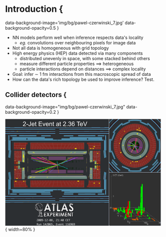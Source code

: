 # Introduction {
data-background-image='img/bg/pawel-czerwinski_7.jpg'
data-background-opacity=0.5
}

- NN models perform well when inference respects data's locality
    - _eg._ convolutions over neighbouring pixels for image data
- Not all data is homogeneous with grid topology
- High energy physics (HEP) data detected via many components
    - distributed unevenly in space, with some stacked behind others
    - measure different particle properties $\implies$ heterogeneous
    - particle interactions depend on distances $\implies$ complex locality
- Goal: infer $\sim$ 1 fm interactions from this macroscopic spread of data
- How can the data's rich topology be used to improve inference? Test.

## Collider detectors {
data-background-image="img/bg/pawel-czerwinski_7.jpg"
data-background-opacity=0.2
}

![](img/fig/collider.png){ width=80% }

